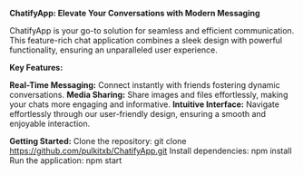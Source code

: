 **ChatifyApp: Elevate Your Conversations with Modern Messaging**

ChatifyApp is your go-to solution for seamless and efficient communication. This feature-rich chat application combines a sleek design with powerful functionality, ensuring an unparalleled user experience.

**Key Features:**

**Real-Time Messaging:** Connect instantly with friends fostering dynamic conversations.
**Media Sharing:** Share images and files effortlessly, making your chats more engaging and informative.
**Intuitive Interface:** Navigate effortlessly through our user-friendly design, ensuring a smooth and enjoyable interaction.

**Getting Started:**
Clone the repository: git clone https://github.com/pulkitxb/ChatifyApp.git
Install dependencies: npm install
Run the application: npm start
